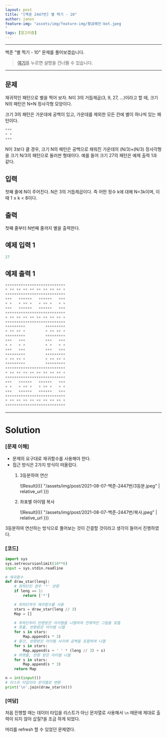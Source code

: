 ```yaml
---
layout: post
title: "[백준 2447번] 별 찍기 - 10"
author: janos
feature-img: "assets/img/feature-img/황금해안-bot.jpeg
"
tags: [알고리즘]
---
```


---

백준 "별 찍기 - 10" 문제를 풀어보겠습니다.

> [여기](#solution)를 누르면 설명을 건너뛸 수 있습니다.

---

## 문제

재귀적인 패턴으로 별을 찍어 보자. N이 3의 거듭제곱(3, 9, 27, ...)이라고 할 때, 크기 N의 패턴은 N×N 정사각형 모양이다.

크기 3의 패턴은 가운데에 공백이 있고, 가운데를 제외한 모든 칸에 별이 하나씩 있는 패턴이다.

```python
***
* *
***
```

N이 3보다 클 경우, 크기 N의 패턴은 공백으로 채워진 가운데의 (N/3)×(N/3) 정사각형을 크기 N/3의 패턴으로 둘러싼 형태이다. 예를 들어 크기 27의 패턴은 예제 출력 1과 같다.

## 입력

첫째 줄에 N이 주어진다. N은 3의 거듭제곱이다. 즉 어떤 정수 k에 대해 N=3k이며, 이때 1 ≤ k < 8이다.

## 출력

첫째 줄부터 N번째 줄까지 별을 출력한다.

## 예제 입력 1

```python
27
```

## 예제 출력 1

```python
***************************
* ** ** ** ** ** ** ** ** *
***************************
***   ******   ******   ***
* *   * ** *   * ** *   * *
***   ******   ******   ***
***************************
* ** ** ** ** ** ** ** ** *
***************************
*********         *********
* ** ** *         * ** ** *
*********         *********
***   ***         ***   ***
* *   * *         * *   * *
***   ***         ***   ***
*********         *********
* ** ** *         * ** ** *
*********         *********
***************************
* ** ** ** ** ** ** ** ** *
***************************
***   ******   ******   ***
* *   * ** *   * ** *   * *
***   ******   ******   ***
***************************
* ** ** ** ** ** ** ** ** *
***************************
```

---

# Solution

### [문제 이해]

- 문제의 요구대로 재귀함수를 사용해야 한다.
- 접근 방식은 2가지 방식이 떠올랐다.
    1. 3등분하여 연산

        ![Result]({{ "/assets/img/post/2021-08-07-백준-2447번/3등분.jpeg" | relative_url }})

    2. 좌표별 아이템 복사

        ![Result]({{ "/assets/img/post/2021-08-07-백준-2447번/복사.jpeg" | relative_url }})

3등분하여 연산하는 방식으로 풀어보는 것이 간결할 것이라고 생각이 들어서 진행하였다.

### [코드]

```python
import sys
sys.setrecursionlimit(10**6)
input = sys.stdin.readline

# 재귀함수
def draw_star(leng):
    # 최하단인 경우 '*' 반환
    if leng == 1:
        return ['*']

    # 최하단까지 재귀함수를 사용
    stars = draw_star(leng // 3)
    Map = []

    # 최하단부터 반환받은 아이템을 나열하여 전체적인 그림을 맞춤
    # 윗줄, 반환받은 아이템 나열
    for s in stars:
        Map.append(s * 3)
    # 중간, 반환받은 아이템 사이에 공백을 포함하여 나열
    for s in stars:
        Map.append(s + ' ' * (leng // 3) + s)
    # 아랫줄, 반환 받은 아이템 나열
    for s in stars:
        Map.append(s * 3)
    return Map

n = int(input())
# 리스트 타입이라 문자열로 변환
print('\n'.join(draw_star(n)))
```

### [여담]

처음 진행할 때는 데이터 타입을 리스트가 아닌 문자열로 사용해서 `\n` 때문에 제대로 출력이 되지 않아 삽질?을 조금 하게 되었다.

머리를 refresh 할 수 있었던 문제였다.